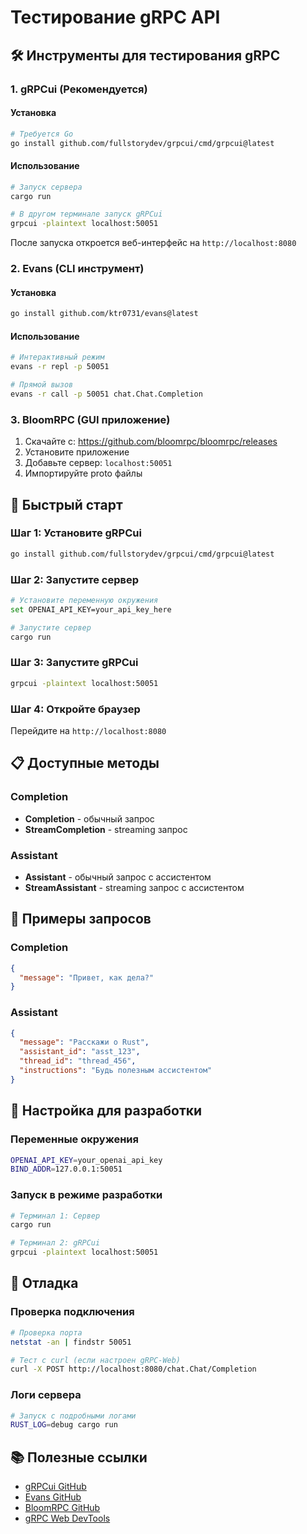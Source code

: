 # Тестирование gRPC API

## 🛠️ Инструменты для тестирования gRPC

### 1. gRPCui (Рекомендуется)

#### Установка
```bash
# Требуется Go
go install github.com/fullstorydev/grpcui/cmd/grpcui@latest
```

#### Использование
```bash
# Запуск сервера
cargo run

# В другом терминале запуск gRPCui
grpcui -plaintext localhost:50051
```

После запуска откроется веб-интерфейс на `http://localhost:8080`

### 2. Evans (CLI инструмент)

#### Установка
```bash
go install github.com/ktr0731/evans@latest
```

#### Использование
```bash
# Интерактивный режим
evans -r repl -p 50051

# Прямой вызов
evans -r call -p 50051 chat.Chat.Completion
```

### 3. BloomRPC (GUI приложение)

1. Скачайте с: https://github.com/bloomrpc/bloomrpc/releases
2. Установите приложение
3. Добавьте сервер: `localhost:50051`
4. Импортируйте proto файлы

## 🚀 Быстрый старт

### Шаг 1: Установите gRPCui
```bash
go install github.com/fullstorydev/grpcui/cmd/grpcui@latest
```

### Шаг 2: Запустите сервер
```bash
# Установите переменную окружения
set OPENAI_API_KEY=your_api_key_here

# Запустите сервер
cargo run
```

### Шаг 3: Запустите gRPCui
```bash
grpcui -plaintext localhost:50051
```

### Шаг 4: Откройте браузер
Перейдите на `http://localhost:8080`

## 📋 Доступные методы

### Completion
- **Completion** - обычный запрос
- **StreamCompletion** - streaming запрос

### Assistant
- **Assistant** - обычный запрос с ассистентом
- **StreamAssistant** - streaming запрос с ассистентом

## 📝 Примеры запросов

### Completion
```json
{
  "message": "Привет, как дела?"
}
```

### Assistant
```json
{
  "message": "Расскажи о Rust",
  "assistant_id": "asst_123",
  "thread_id": "thread_456",
  "instructions": "Будь полезным ассистентом"
}
```

## 🔧 Настройка для разработки

### Переменные окружения
```bash
OPENAI_API_KEY=your_openai_api_key
BIND_ADDR=127.0.0.1:50051
```

### Запуск в режиме разработки
```bash
# Терминал 1: Сервер
cargo run

# Терминал 2: gRPCui
grpcui -plaintext localhost:50051
```

## 🐛 Отладка

### Проверка подключения
```bash
# Проверка порта
netstat -an | findstr 50051

# Тест с curl (если настроен gRPC-Web)
curl -X POST http://localhost:8080/chat.Chat/Completion
```

### Логи сервера
```bash
# Запуск с подробными логами
RUST_LOG=debug cargo run
```

## 📚 Полезные ссылки

- [gRPCui GitHub](https://github.com/fullstorydev/grpcui)
- [Evans GitHub](https://github.com/ktr0731/evans)
- [BloomRPC GitHub](https://github.com/bloomrpc/bloomrpc)
- [gRPC Web DevTools](https://github.com/grpc/grpc-web) 